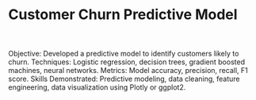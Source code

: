 # Customer Churn Predictive Model <br /> <br />
Objective: Developed a predictive model to identify customers likely to churn. 
Techniques: Logistic regression, decision trees, gradient boosted machines, neural networks. 
Metrics: Model accuracy, precision, recall, F1 score. 
Skills Demonstrated: Predictive modeling, data cleaning, feature engineering, data visualization using Plotly or ggplot2. 

